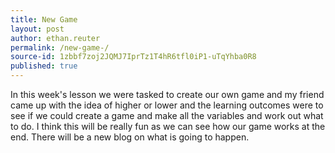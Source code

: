 ```yaml
---
title: New Game 
layout: post
author: ethan.reuter
permalink: /new-game-/
source-id: 1zbbf7zoj2JQMJ7IprTz1T4hR6tfl0iP1-uTqYhba0R8
published: true
---
```

In this week's lesson we were tasked to create our own game and my friend came up with the idea of higher or lower and the learning outcomes were to see if we could create a game and make all the variables and work out what to do. I think this will be really fun as we can see how our game works at the end. There will be a new blog on what is going to happen.

